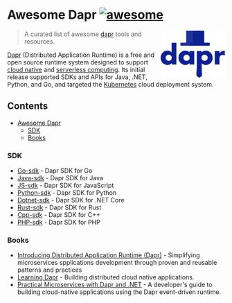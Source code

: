 # Awesome Dapr [![awesome](https://cdn.rawgit.com/sindresorhus/awesome/d7305f38d29fed78fa85652e3a63e154dd8e8829/media/badge.svg)](https://github.com/sindresorhus/awesome)

[<img src="https://github.com/dapr/dapr/blob/master/img/dapr_logo.svg" align="right"  width="150">](https://dapr.io/)

> A curated list of awesome [dapr](https://dapr.io/) tools and resources.

[Dapr](https://en.wikipedia.org/wiki/Dapr) (Distributed Application Runtime) is a free and open source runtime system designed to support [cloud native](https://en.wikipedia.org/wiki/Cloud_native_computing) and [serverless computing](https://en.wikipedia.org/wiki/Serverless_computing). Its initial release supported SDKs and APIs for Java, .NET, Python, and Go, and targeted the [Kubernetes](https://en.wikipedia.org/wiki/Kubernetes) cloud deployment system.

## Contents

- [Awesome Dapr](#awesome-dapr)
    - [SDK](#sdk)
    - [Books](#books)

### SDK
* [Go-sdk](https://github.com/dapr/go-sdk) - Dapr SDK for Go
* [Java-sdk](https://github.com/dapr/java-sdk) - Dapr SDK for Java
* [JS-sdk](https://github.com/dapr/js-sdk) - Dapr SDK for JavaScript
* [Python-sdk](https://github.com/dapr/python-sdk) - Dapr SDK for Python
* [Dotnet-sdk](https://github.com/dapr/dotnet-sdk) - Dapr SDK for .NET Core
* [Rust-sdk](https://github.com/dapr/rust-sdk) - Dapr SDK for Rust
* [Cpp-sdk](https://github.com/dapr/cpp-sdk) - Dapr SDK for C++
* [PHP-sdk](https://github.com/dapr/php-sdk) - Dapr SDK for PHP

### Books
* [Introducing Distributed Application Runtime (Dapr)](https://www.apress.com/gp/book/9781484269978) - Simplifying microservices spplications development through proven and reusable patterns and practices
* [Learning Dapr](https://www.oreilly.com/library/view/learning-dapr/9781492072416/) - Building distributed cloud native applications.
* [Practical Microservices with Dapr and .NET](https://www.packtpub.com/product/practical-microservices-with-dapr-and-net/9781800568372) - A developer's guide to building cloud-native applications using the Dapr event-driven runtime.
